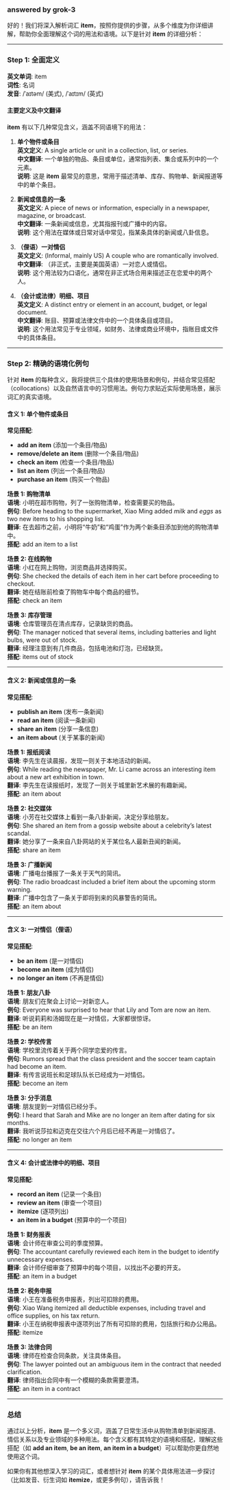 ### answered by grok-3
好的！我们将深入解析词汇 **item**，按照你提供的步骤，从多个维度为你详细讲解，帮助你全面理解这个词的用法和语境。以下是针对 **item** 的详细分析：

---

### Step 1: 全面定义

**英文单词**: item  
**词性**: 名词  
**发音**: /ˈaɪtəm/ (美式), /ˈaɪtɪm/ (英式)

#### 主要定义及中文翻译
**item** 有以下几种常见含义，涵盖不同语境下的用法：

1. **单个物件或条目**  
   **英文定义**: A single article or unit in a collection, list, or series.  
   **中文翻译**: 一个单独的物品、条目或单位，通常指列表、集合或系列中的一个元素。  
   **说明**: 这是 **item** 最常见的意思，常用于描述清单、库存、购物单、新闻报道等中的单个条目。

2. **新闻或信息的一条**  
   **英文定义**: A piece of news or information, especially in a newspaper, magazine, or broadcast.  
   **中文翻译**: 一条新闻或信息，尤其指报刊或广播中的内容。  
   **说明**: 这个用法在媒体或日常对话中常见，指某条具体的新闻或八卦信息。

3. **（俚语）一对情侣**  
   **英文定义**: (Informal, mainly US) A couple who are romantically involved.  
   **中文翻译**: （非正式，主要是美国英语）一对恋人或情侣。  
   **说明**: 这个用法较为口语化，通常在非正式场合用来描述正在恋爱中的两个人。

4. **（会计或法律）明细、项目**  
   **英文定义**: A distinct entry or element in an account, budget, or legal document.  
   **中文翻译**: 账目、预算或法律文件中的一个具体条目或项目。  
   **说明**: 这个用法常见于专业领域，如财务、法律或商业环境中，指账目或文件中的具体条目。

---

### Step 2: 精确的语境化例句

针对 **item** 的每种含义，我将提供三个具体的使用场景和例句，并结合常见搭配（collocations）以及自然语言中的习惯用法。例句力求贴近实际使用场景，展示词汇的真实语境。

#### 含义 1: 单个物件或条目
**常见搭配**:  
- **add an item** (添加一个条目/物品)  
- **remove/delete an item** (删除一个条目/物品)  
- **check an item** (检查一个条目/物品)  
- **list an item** (列出一个条目/物品)  
- **purchase an item** (购买一个物品)  

**场景 1: 购物清单**  
**语境**: 小明在超市购物，列了一张购物清单，检查需要买的物品。  
**例句**: Before heading to the supermarket, Xiao Ming added *milk* and *eggs* as two new items to his shopping list.  
**翻译**: 在去超市之前，小明将“牛奶”和“鸡蛋”作为两个新条目添加到他的购物清单中。  
**搭配**: add an item to a list  

**场景 2: 在线购物**  
**语境**: 小红在网上购物，浏览商品并选择购买。  
**例句**: She checked the details of each item in her cart before proceeding to checkout.  
**翻译**: 她在结账前检查了购物车中每个商品的细节。  
**搭配**: check an item  

**场景 3: 库存管理**  
**语境**: 仓库管理员在清点库存，记录缺货的商品。  
**例句**: The manager noticed that several items, including batteries and light bulbs, were out of stock.  
**翻译**: 经理注意到有几件商品，包括电池和灯泡，已经缺货。  
**搭配**: items out of stock  

---

#### 含义 2: 新闻或信息的一条
**常见搭配**:  
- **publish an item** (发布一条新闻)  
- **read an item** (阅读一条新闻)  
- **share an item** (分享一条信息)  
- **an item about** (关于某事的新闻)  

**场景 1: 报纸阅读**  
**语境**: 李先生在读晨报，发现一则关于本地活动的新闻。  
**例句**: While reading the newspaper, Mr. Li came across an interesting item about a new art exhibition in town.  
**翻译**: 李先生在读报纸时，发现了一则关于城里新艺术展的有趣新闻。  
**搭配**: an item about  

**场景 2: 社交媒体**  
**语境**: 小芳在社交媒体上看到一条八卦新闻，决定分享给朋友。  
**例句**: She shared an item from a gossip website about a celebrity’s latest scandal.  
**翻译**: 她分享了一条来自八卦网站的关于某位名人最新丑闻的新闻。  
**搭配**: share an item  

**场景 3: 广播新闻**  
**语境**: 广播电台播报了一条关于天气的简讯。  
**例句**: The radio broadcast included a brief item about the upcoming storm warning.  
**翻译**: 广播中包含了一条关于即将到来的风暴警告的简讯。  
**搭配**: an item about  

---

#### 含义 3: 一对情侣（俚语）
**常见搭配**:  
- **be an item** (是一对情侣)  
- **become an item** (成为情侣)  
- **no longer an item** (不再是情侣)  

**场景 1: 朋友八卦**  
**语境**: 朋友们在聚会上讨论一对新恋人。  
**例句**: Everyone was surprised to hear that Lily and Tom are now an item.  
**翻译**: 听说莉莉和汤姆现在是一对情侣，大家都很惊讶。  
**搭配**: be an item  

**场景 2: 学校传言**  
**语境**: 学校里流传着关于两个同学恋爱的传言。  
**例句**: Rumors spread that the class president and the soccer team captain had become an item.  
**翻译**: 有传言说班长和足球队队长已经成为一对情侣。  
**搭配**: become an item  

**场景 3: 分手消息**  
**语境**: 朋友提到一对情侣已经分手。  
**例句**: I heard that Sarah and Mike are no longer an item after dating for six months.  
**翻译**: 我听说莎拉和迈克在交往六个月后已经不再是一对情侣了。  
**搭配**: no longer an item  

---

#### 含义 4: 会计或法律中的明细、项目
**常见搭配**:  
- **record an item** (记录一个条目)  
- **review an item** (审查一个项目)  
- **itemize** (逐项列出)  
- **an item in a budget** (预算中的一个项目)  

**场景 1: 财务报表**  
**语境**: 会计师在审查公司的季度预算。  
**例句**: The accountant carefully reviewed each item in the budget to identify unnecessary expenses.  
**翻译**: 会计师仔细审查了预算中的每个项目，以找出不必要的开支。  
**搭配**: an item in a budget  

**场景 2: 税务申报**  
**语境**: 小王在准备税务申报表，列出可扣除的费用。  
**例句**: Xiao Wang itemized all deductible expenses, including travel and office supplies, on his tax return.  
**翻译**: 小王在纳税申报表中逐项列出了所有可扣除的费用，包括旅行和办公用品。  
**搭配**: itemize  

**场景 3: 法律合同**  
**语境**: 律师在检查合同条款，关注具体条目。  
**例句**: The lawyer pointed out an ambiguous item in the contract that needed clarification.  
**翻译**: 律师指出合同中有一个模糊的条款需要澄清。  
**搭配**: an item in a contract  

---

### 总结
通过以上分析，**item** 是一个多义词，涵盖了日常生活中从购物清单到新闻报道、情侣关系以及专业领域的多种用法。每个含义都有其特定的语境和搭配，理解这些搭配（如 **add an item**, **be an item**, **an item in a budget**）可以帮助你更自然地使用这个词。

如果你有其他想深入学习的词汇，或者想针对 **item** 的某个具体用法进一步探讨（比如发音、衍生词如 **itemize**，或更多例句），请告诉我！